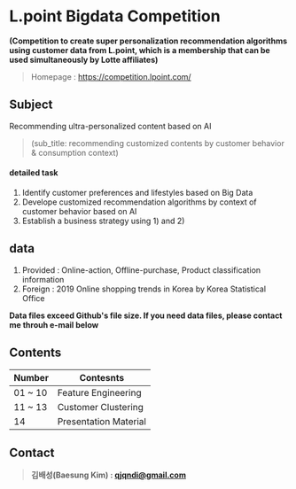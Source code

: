 # L.point Bigdata Competition
**(Competition to create super personalization recommendation algorithms using customer data from L.point, which is a membership that can be used simultaneously by Lotte affiliates)**
> Homepage : https://competition.lpoint.com/

## Subject
Recommending ultra-personalized content based on AI 

> (sub_title: recommending customized contents by customer behavior & consumption context)

#### detailed task
1) Identify customer preferences and lifestyles based on Big Data 
2) Develope customized recommendation algorithms by context of customer behavior based on AI
3) Establish a business strategy using 1) and 2)

## data
1) Provided : Online-action, Offline-purchase, Product classification information
2) Foreign : 2019 Online shopping trends in Korea by Korea Statistical Office

**Data files exceed Github's file size. If you need data files, please contact me throuh e-mail below**

## Contents
Number | Contesnts
------------ | -------------
01 ~ 10 | Feature Engineering
11 ~ 13 | Customer Clustering
14 | Presentation Material


## Contact
> **김배성(Baesung Kim) : qjqndi@gmail.com**
